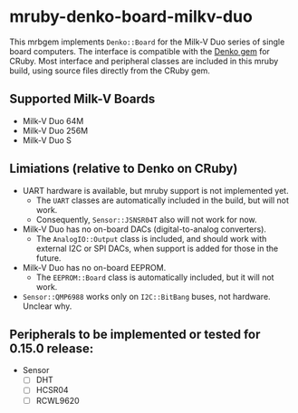 # mruby-denko-board-milkv-duo

This mrbgem implements `Denko::Board` for the Milk-V Duo series of single board computers. The interface is compatible with the [Denko gem](https://github.com/denko-rb/denko) for CRuby. Most interface and peripheral classes are included in this mruby build, using source files directly from the CRuby gem.

## Supported Milk-V Boards
- Milk-V Duo 64M
- Milk-V Duo 256M
- Milk-V Duo S

## Limiations (relative to Denko on CRuby)
- UART hardware is available, but mruby support is not implemented yet.
  - The `UART` classes are automatically included in the build, but will not work.
  - Consequently, `Sensor::JSNSR04T` also will not work for now.
- Milk-V Duo has no on-board DACs (digital-to-analog converters).
  - The `AnalogIO::Output` class is included, and should work with external I2C or SPI DACs, when support is added for those in the future.
- Milk-V Duo has no on-board EEPROM.
  - The `EEPROM::Board` class is automatically included, but it will not work.
- `Sensor::QMP6988` works only on `I2C::BitBang` buses, not hardware. Unclear why.

## Peripherals to be implemented or tested for 0.15.0 release:

- Sensor
  - [ ] DHT
  - [ ] HCSR04
  - [ ] RCWL9620
